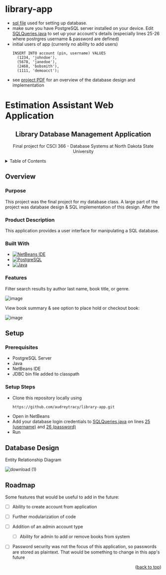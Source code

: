 # library-app
- [sql file](https://github.com/audreytracy/library-app/blob/master/src/sql/test.sql) used for setting up database.
- make sure you have PostgreSQL server installed on your device. Edit [SQLQueries.java](https://github.com/audreytracy/library-app/blob/master/src/SQLQueries.java) to set up your account's details (especially lines 25-26 where postrgres username & password are defined)
- initial users of app (currenly no ability to add users)
    ```
    INSERT INTO account (pin, username) VALUES
      (1234, 'johndoe'),
      (5678, 'janedoe'),
      (2468, 'bobsmith'),
      (1111, 'demoacct');
    ```
- see [project PDF](https://github.com/audreytracy/library-app/blob/master/CSCI%20366%20Final%20Project.pdf) for an overview of the database design and implementation

<a id="top"></a>

# Estimation Assistant Web Application

<div align="center">
    <h2 align="center">Library Database Management Application</h2>
    <p align="center"> Final project for CSCI 366 - Database Systems at North Dakota State University </p>
</div>

<details>
  <summary>Table of Contents</summary>
  <ol>
    <li>
      <a href="#overview">Overview</a>
      <ul>
        <li><a href="#purpose">Purpose</a></li>
        <li><a href="#product-description">Product Description</a></li>
        <li><a href="#built-with">Built With</a></li>
        <li><a href="#features">Features</a></li>
      </ul>
    </li>
    <li><a href="#setup">Setup</a></li>
    <ul>
        <li><a href="#purpose">Prereqs</a></li>
        <li><a href="#setup-steps">Setup Steps</a></li>
      </ul>
    <li><a href="#database-design">Database Design</a></li>
    <li><a href="#roadmap">Roadmap</a></li>
    <li><a href="#contributors">Contributors</a></li>
  </ol>
</details>


## Overview

### Purpose

This project was the final project for my database class. A large part of the project was database design & SQL implementation of this design. After the 

### Product Description

This application provides a user interface for manipulating a SQL database. 

### Built With

* [![NetBeans IDE][NetBeans]][NetBeans-url]
* [![PostgreSQL][PostgreSQL]][PostgreSQL-url]
* [![Java][Java]][Java-url]

### Features

Filter search results by author last name, book title, or genre.  

![image](https://github.com/user-attachments/assets/922e0b89-447c-4003-935c-a7eb412a8d65)

View book summary & see option to place hold or checkout book:  

![image](https://github.com/user-attachments/assets/3dbdfb10-71c4-4c56-9755-76be6a23e572)



## Setup

### Prerequisites

- PostgreSQL Server  
- Java  
- NetBeans IDE  
- JDBC bin file added to classpath  

### Setup Steps

- Clone this repository locally using 
    ```sh
    https://github.com/audreytracy/library-app.git
    ```
- Open in NetBeans
- Add your database login credentials to [SQLQueries.java](https://github.com/audreytracy/library-app/blob/master/src/SQLQueries.java) on lines [25 (username)](https://github.com/audreytracy/library-app/blob/f55d9b0a9c300aae97aafc42cd1c1fa33dcedc2d/src/SQLQueries.java#L25) and [26 (password)](https://github.com/audreytracy/library-app/blob/f55d9b0a9c300aae97aafc42cd1c1fa33dcedc2d/src/SQLQueries.java#L26)
- Run  

## Database Design

Entity Relationship Diagram  
  
![download (1)](https://github.com/user-attachments/assets/fe192ef7-f48a-4a4e-a7c4-f07194d06c13)


## Roadmap

Some features that would be useful to add in the future:  

- [ ] Ability to create account from application
- [ ] Further modularization of code
- [ ] Addition of an admin account type
    - [ ] Ability for admin to add or remove books from system
- [ ] Password security was not the focus of this application, so passwords are stored as plaintext. That would be something to change in this app's future  


<p align="right">(<a href="#top">back to top</a>)</p>

[NetBeans]: https://img.shields.io/badge/NetBeans_IDE-a6073f?style=for-the-badge&logo=apachenetbeanside&logoColor=white
[NetBeans-url]: https://netbeans.apache.org/
[PostgreSQL]: https://img.shields.io/badge/PostgreSQL-4169E1?style=for-the-badge&logo=postgresql&logoColor=white
[PostgreSQL-url]: https://www.postgresql.org/
[Java]: https://img.shields.io/badge/Java-3a75af?style=for-the-badge&logo=coffeescript&logoColor=white
[Java-url]: https://www.java.com

